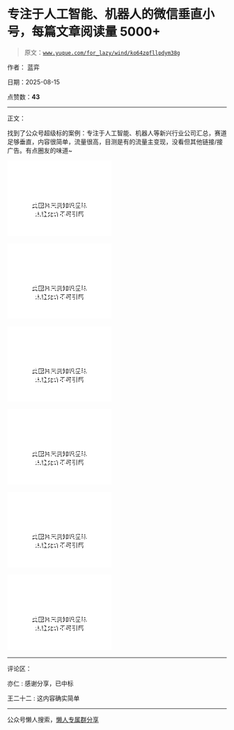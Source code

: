 # 专注于人工智能、机器人的微信垂直小号，每篇文章阅读量 5000+

> 原文：[`www.yuque.com/for_lazy/wind/ko64zqfllpdym38g`](https://www.yuque.com/for_lazy/wind/ko64zqfllpdym38g)

作者： 蓝弈

日期：2025-08-15

点赞数：**43**

* * *

正文：

找到了公众号超级标的案例：专注于人工智能、机器人等新兴行业公司汇总，赛道足够垂直，内容很简单，流量很高，目测是有的流量主变现，没看但其他链接/接广告。有点圈友的味道~

![](img/453c6d73bfa4f376d7d7e681d1b6c5be.png "None")

![](img/368fd7f617bcaf9bdda680546a1f2cd4.png "None")

![](img/67d1df6d39bc333a26866f596dd8806f.png "None")

![](img/489c59e2997cde9e28ee7cd9a6edaf42.png "None")

![](img/b381bb68a71852003b3b99db6aa9b4bc.png "None")

![](img/efc991c7ff3e3a6e161d8b8c7423296d.png "None")

* * *

评论区：

亦仁 : 感谢分享，已中标

王二十二 : 这内容确实简单

* * *

公众号懒人搜索，[懒人专属群分享](https://lazybook.fun/#/blog/group)